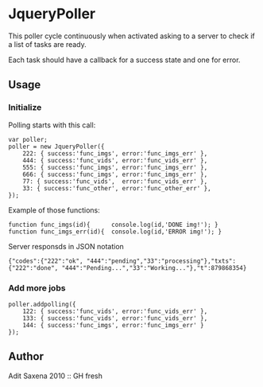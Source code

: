 JqueryPoller
======

This poller cycle continuously when activated asking to a server to check if a list of tasks are ready.

Each task should have a callback for a success state and one for error.


Usage
-------------

### Initialize

Polling starts with this call:	

	var poller;
	poller = new JqueryPoller({
		222: { success:'func_imgs', error:'func_imgs_err' },
		444: { success:'func_vids', error:'func_vids_err' },
		555: { success:'func_imgs', error:'func_imgs_err' },
		666: { success:'func_imgs', error:'func_imgs_err' },
		77: { success:'func_vids',  error:'func_vids_err' },
		33: { success:'func_other', error:'func_other_err' },
	});

Example of those functions:

	function func_imgs(id){      console.log(id,'DONE img!'); }
	function func_imgs_err(id){  console.log(id,'ERROR img!'); }

Server responsds in JSON notation

	{"codes":{"222":"ok", "444":"pending","33":"processing"},"txts":{"222":"done", "444":"Pending...","33":"Working..."},"t":879868354}


### Add more jobs

	poller.addpolling({
		122: { success:'func_vids', error:'func_vids_err' },
		133: { success:'func_vids', error:'func_vids_err' },
		144: { success:'func_imgs', error:'func_imgs_err' }
	});


Author
------

Adit Saxena 2010 :: GH fresh
